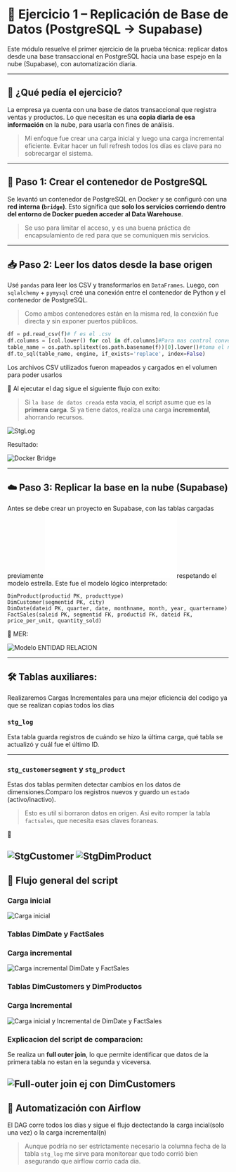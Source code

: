 # 🧪 Ejercicio 1 – Replicación de Base de Datos (PostgreSQL → Supabase)

Este módulo resuelve el primer ejercicio de la prueba técnica: replicar datos desde una base transaccional en PostgreSQL hacia una base espejo en la nube (Supabase), con automatización diaria.

---

## 🧠 ¿Qué pedía el ejercicio?

La empresa ya cuenta con una base de datos transaccional que registra ventas y productos. Lo que necesitan es una **copia diaria de esa información** en la nube, para usarla con fines de análisis.

> Mi enfoque fue crear una carga inicial y luego una carga incremental eficiente. Evitar hacer un full refresh todos los días es clave para no sobrecargar el sistema.

---

## 🧱 Paso 1: Crear el contenedor de PostgreSQL

Se levantó un contenedor de PostgreSQL en Docker y se configuró con una **red interna (`bridge`)**. Esto significa que **solo los servicios corriendo dentro del entorno de Docker pueden acceder al Data Warehouse**.

> Se uso para limitar el acceso, y es una buena práctica de encapsulamiento de red para que se comuniquen mis servicios.

---

## 📥 Paso 2: Leer los datos desde la base origen

Usé `pandas` para leer los CSV y transformarlos en `DataFrames`. Luego, con `sqlalchemy` + `pymysql` creé una conexión entre el contenedor de Python y el contenedor de PostgreSQL.

> Como ambos contenedores están en la misma red, la conexión fue directa y sin exponer puertos públicos.

```python
df = pd.read_csv(f)# f es el .csv
df.columns = [col.lower() for col in df.columns]#Para mas control convertimos las columnas a minusculas 
table_name = os.path.splitext(os.path.basename(f))[0].lower()#toma el nombre del archivo como nombre de la tabla
df.to_sql(table_name, engine, if_exists='replace', index=False)
```

Los archivos CSV utilizados fueron mapeados y cargados en el volumen para poder usarlos

📸 Al ejecutar el dag sigue el siguiente flujo con exito:

> Si `la base de datos creada` esta vacia, el script asume que es la **primera carga**. Si ya tiene datos, realiza una carga **incremental**, ahorrando recursos.


![StgLog](../src/CargaInicialflujo.png)

Resultado: 

![Docker Bridge](../src/CargaDW.png)

---

## ☁️ Paso 3: Replicar la base en la nube (Supabase)

Antes se debe crear un proyecto en Supabase, con las tablas cargadas previamente ![Codigo para crear las tablas](.SupabaseCopia.sql)respetando el modelo estrella. Este fue el modelo lógico interpretado:

```
DimProduct(productid PK, producttype)
DimCustomer(segmentid PK, city)
DimDate(dateid PK, quarter, date, monthname, month, year, quartername)
FactSales(saleid PK, segmentid FK, productid FK, dateid FK, price_per_unit, quantity_sold)
```

📸 MER:

![Modelo ENTIDAD RELACION](../src/MER.png)

---

## 🛠️ Tablas auxiliares:
Realizaremos Cargas Incrementales para una mejor eficiencia del codigo ya que se realizan copias todos los dias

### `stg_log`
Esta tabla guarda registros de cuándo se hizo la última carga, qué tabla se actualizó y cuál fue el último ID.

---

### `stg_customersegment` y `stg_product`

Estas dos tablas permiten detectar cambios en los datos de dimensiones.Comparo los registros nuevos y guardo un `estado` (activo/inactivo).

> Esto es util si borraron datos en origen. Asi evito romper la tabla `factsales`, que necesita esas claves foraneas.

📸

![StgCustomer](../src/TableStgCustomer.png) ![StgDimProduct](../src/stg_dimproduct.png) 
---

## 🔄 Flujo general del script
### Carga inicial
![Carga inicial](../src/PrimerCarga.png)

### Tablas DimDate y FactSales
### Carga incremental 
![Carga incremental DimDate y FactSales](../src/PrimerCargaIncremental.png)



### Tablas DimCustomers y DimProductos
### Carga Incremental
![Carga inicial y Incremental de DimDate y FactSales](../src/CargaInicialyIncremental.png)


### Explicacion del script de comparacion:
Se realiza un **full outer join**, lo que permite identificar que datos de la primera tabla no estan en la segunda y viceversa.


![Full-outer join ej con DimCustomers](../src/Comparacion.png) 
---


## 📅 Automatización con Airflow

El DAG corre todos los días y sigue el flujo dectectando la carga incial(solo una vez) o la carga incremental(n)

> Aunque podría no ser estrictamente necesario la columna fecha de la tabla `stg_log` me sirve para monitorear que todo corrió bien asegurando que airflow corrio cada dia.

